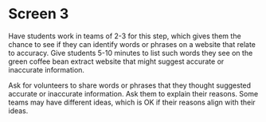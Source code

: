 # Screen 3

Have students work in teams of 2-3 for this step, which gives them the chance to see if they can identify words or phrases on a website that relate to accuracy. Give students 5-10 minutes to list such words they see on the green coffee bean extract website that might suggest accurate or inaccurate information.

Ask for volunteers to share words or phrases that they thought suggested accurate or inaccurate information. Ask them to explain their reasons. Some teams may have different ideas, which is OK if their reasons align with their ideas. 
